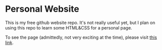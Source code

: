 # Personal Website

This is my free github website repo. It's not really useful yet, but I plan on
using this repo to learn some HTML&CSS for a personal page.

To see the page (admittedly, not very exciting at the time), please visit [this
link](https://dmsenter89.github.io/).
